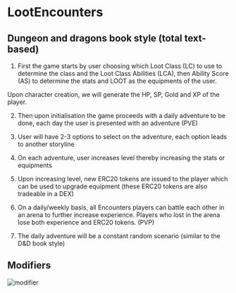 # LootEncounters

## Dungeon and dragons book style (total text-based)

1. First the game starts by user choosing which Loot Class (LC)  to use to determine the class and the Loot Class Abilities (LCA), then Ability Score (AS) to determine the stats and LOOT as the equipments of the user.

Upon character creation, we will generate the HP, SP, Gold and XP of the player.

2. Then upon initialisation the game proceeds with a daily adventure to be done, each day the user is presented with an adventure (PVE)

3. User will have 2-3 options to select on the adventure, each option leads to another storyline

4. On each adventure, user increases level thereby increasing the stats or equipments

5. Upon increasing level, new ERC20 tokens are issued to the player which can be used to upgrade equipment (these ERC20 tokens are also tradeable in a DEX)

6. On a daily/weekly basis, all Encounters players can battle each other in an arena to further increase experience. Players who lost in the arena lose both experience and ERC20 tokens. (PVP)

7. The daily adventure will be a constant random scenario (similar to the D&D book style)

## Modifiers

![modifier](https://user-images.githubusercontent.com/286254/132029763-e9b7f86d-e3ae-4113-81fc-6151f7464a92.png)
